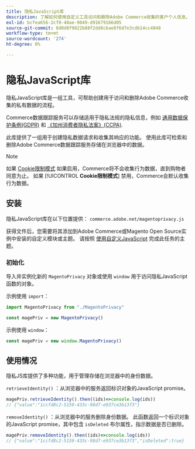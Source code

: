 ```yaml
---
title: 隐私JavaScript库
description: 了解如何使用自定义工具访问和删除Adobe Commerce收集的客户个人信息。
exl-id: bcfea656-2cf0-48ae-9049-d91679166d05
source-git-commit: 8d0d8f9822b88f2dd8cbae8f6d7e3cdb14cc4848
workflow-type: tm+mt
source-wordcount: '274'
ht-degree: 0%

---
```


<!-- TODO: Remove this topic and redirect to the adobe-privacy-javascript-library.md when the Adobe privacy library has been integrated with Commerce. -->

# 隐私JavaScript库

隐私JavaScript库是一组工具，可帮助创建用于访问和删除Adobe Commerce收集的私有数据的流程。

Commerce数据跟踪服务可以存储适用于隐私法规的隐私信息，例如 [通用数据保护条例(GDPR)](gdpr.md) 和 [《加州消费者隐私法案》(CCPA)](ccpa.md).

此库提供了一组用于创建隐私数据请求和收集其响应的功能。 使用此库可检索和删除Adobe Commerce数据跟踪服务存储在浏览器中的数据。

>[!NOTE]
>
>如果 [Cookie限制模式](https://experienceleague.adobe.com/docs/commerce-admin/start/compliance/privacy/compliance-cookie-law.html) 如果启用，Commerce将不会收集行为数据，直到购物者同意为止。 如果 [!UICONTROL **Cookie限制模式**] 禁用，Commerce会默认收集行为数据。

## 安装

隐私JavaScript库在以下位置提供： `commerce.adobe.net/magentoprivacy.js`

获得文件后，您需要将其添加到Adobe Commerce或Magento Open Source实例中安装的自定义模块或主题。 请按照 [使用自定义JavaScript](https://developer.adobe.com/commerce/frontend-core/javascript/custom/) 完成此任务的主题。

### 初始化

导入并实例化新的 `MagentoPrivacy` 对象或使用 `window` 用于访问隐私JavaScript函数的对象。

示例使用 `import`：

```js
import MagentoPrivacy from "./MagentoPrivacy"

const magePriv = new MagentoPrivacy()
```

示例使用 `window`：

```js
const magePriv = new window.MagentoPrivacy()
```

## 使用情况

隐私JS库提供了多种功能，用于管理存储在浏览器中的身份数据。

`retrieveIdentity()`
：从浏览器中的服务返回标识对象的JavaScript promise。

```js
magePriv.retrieveIdentity().then((ids)=>console.log(ids))
// {"value":"1ccfd8c2-5159-433c-98d7-e937ce3b13f3"}
```

`removeIdentity()`
：从浏览器中的服务删除身份数据。
此函数返回一个标识对象的JavaScript promise，其中包含 `isDeleted` 布尔属性，指示数据是否已删除。

```js
magePriv.removeIdentity().then((ids)=>console.log(ids))
// {"value":"1ccfd8c2-5159-433c-98d7-e937ce3b13f3","isDeleted":true}
```
